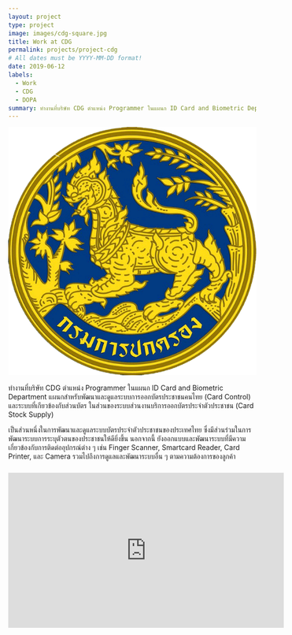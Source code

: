 ```yaml
---
layout: project
type: project
image: images/cdg-square.jpg
title: Work at CDG
permalink: projects/project-cdg
# All dates must be YYYY-MM-DD format!
date: 2019-06-12
labels:
  - Work
  - CDG
  - DOPA
summary: ทำงานที่บริษัท CDG ตำแหน่ง Programmer ในแผนก ID Card and Biometric Department แผนกสำหรับพัฒนาและดูแลระบบการออกบัตรประชาชนคนไทย และระบบที่เกียวข้องกับส่วนบัตร
---
```


<img class="ui large centered rounded image" src="../images/cdg/DOPA.png">

ทำงานที่บริษัท CDG ตำแหน่ง Programmer ในแผนก ID Card and Biometric Department แผนกสำหรับพัฒนาและดูแลระบบการออกบัตรประชาชนคนไทย (Card Control) และระบบที่เกียวข้องกับส่วนบัตร ในส่วนของระบบส่วนงานบริการออกบัตรประจำตัวประชาชน (Card Stock Supply)

เป็นส่วนหนึ่งในการพัฒนาและดูแลระบบบัตรประจำตัวประชาชนของประเทศไทย ซึ่งมีส่วนร่วมในการพัฒนาระบบการระบุตัวตนของประชาชนให้ดียิ่งขึ้น นอกจากนี้ ยังออกแบบและพัฒนาระบบที่มีความเกี่ยวข้องกับการติดต่ออุปกรณ์ต่าง ๆ เช่น Finger Scanner, Smartcard Reader, Card Printer, และ Camera รวมไปถึงการดูแลและพัฒนาระบบอื่น ๆ ตามความต้องการของลูกค้า




<div class="ui centered" style="text-align:center; padding-top: 10px">
  <iframe width="560" height="315" src="https://www.youtube.com/embed/iLx5Rn-YdYM" frameborder="0" allow="accelerometer; autoplay; encrypted-media; gyroscope; picture-in-picture" allowfullscreen></iframe>
</div>



